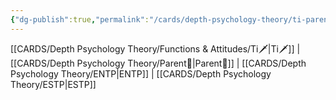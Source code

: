 ```yaml
---
{"dg-publish":true,"permalink":"/cards/depth-psychology-theory/ti-parent/","created":"2023-01-05T12:04:01.977+01:00","updated":"2023-04-21T13:47:41.765+02:00"}
---
```


[[CARDS/Depth Psychology Theory/Functions & Attitudes/Ti🗡️\|Ti🗡️]] | [[CARDS/Depth Psychology Theory/Parent🤨\|Parent🤨]] | [[CARDS/Depth Psychology Theory/ENTP\|ENTP]] | [[CARDS/Depth Psychology Theory/ESTP\|ESTP]]
